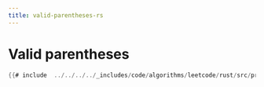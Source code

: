 ```yaml
---
title: valid-parentheses-rs
---
```


# Valid parentheses

```rs
{{# include  ../../../../_includes/code/algorithms/leetcode/rust/src/problems/valid_parentheses.rs }}
```
